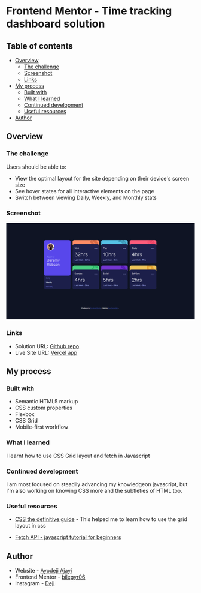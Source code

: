 # Frontend Mentor - Time tracking dashboard solution

## Table of contents

- [Overview](#overview)
  - [The challenge](#the-challenge)
  - [Screenshot](#screenshot)
  - [Links](#links)
- [My process](#my-process)
  - [Built with](#built-with)
  - [What I learned](#what-i-learned)
  - [Continued development](#continued-development)
  - [Useful resources](#useful-resources)
- [Author](#author)


## Overview

### The challenge

Users should be able to:

- View the optimal layout for the site depending on their device's screen size
- See hover states for all interactive elements on the page
- Switch between viewing Daily, Weekly, and Monthly stats

### Screenshot

![screenshot](./Screenshot%202025-07-30%20095610.png)

### Links

- Solution URL: [Github repo](https://github.com/bilegyr06/time_tracking_dashboard/tree/main/time-tracking-dashboard-main)
- Live Site URL: [Vercel app](https://time-tracking-dashboard-sigma-nine.vercel.app/)

## My process

### Built with

- Semantic HTML5 markup
- CSS custom properties
- Flexbox
- CSS Grid
- Mobile-first workflow

### What I learned

I learnt how to use CSS Grid layout and fetch in Javascript

### Continued development

I am most focused on steadily advancing my knowledgeon javascript,
but I'm also working on knowing CSS more and the subtleties of HTML too.

### Useful resources

- [CSS the definitive guide](https://www.amazon.com/CSS-Definitive-Guide-Visual-Presentation/dp/1449393195) - This helped me to learn how to use the grid layout in css

- [Fetch API - javascript tutorial for beginners](https://www.youtube.com/watch?v=ubw2hdQIl4E)

## Author

- Website - [Ayodeji Ajayi](https://portfolio-web-phi-jade.vercel.app/)
- Frontend Mentor - [bilegyr06](https://www.frontendmentor.io/profile/bilegyr06)
- Instagram - [Deji](https://www.instagram.com/ay0deji.a/)

